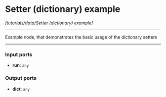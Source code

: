 # Setter (dictionary) example

_[tutorials/data/Setter (dictionary) example]_

---

Example node, that demonstrates the basic usage of the dictionary setters<br>

---

### Input ports

* __run__: ` any `

### Output ports

* __dict__: ` any `

